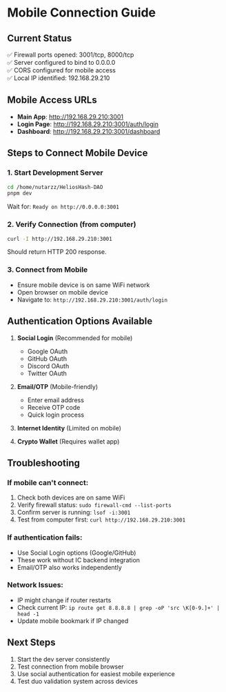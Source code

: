 # Mobile Connection Guide

## Current Status

✅ Firewall ports opened: 3001/tcp, 8000/tcp  
✅ Server configured to bind to 0.0.0.0  
✅ CORS configured for mobile access  
✅ Local IP identified: 192.168.29.210

## Mobile Access URLs

- **Main App**: http://192.168.29.210:3001
- **Login Page**: http://192.168.29.210:3001/auth/login
- **Dashboard**: http://192.168.29.210:3001/dashboard

## Steps to Connect Mobile Device

### 1. Start Development Server

```bash
cd /home/nutarzz/HeliosHash-DAO
pnpm dev
```

Wait for: `Ready on http://0.0.0.0:3001`

### 2. Verify Connection (from computer)

```bash
curl -I http://192.168.29.210:3001
```

Should return HTTP 200 response.

### 3. Connect from Mobile

- Ensure mobile device is on same WiFi network
- Open browser on mobile device
- Navigate to: `http://192.168.29.210:3001/auth/login`

## Authentication Options Available

1. **Social Login** (Recommended for mobile)
   - Google OAuth
   - GitHub OAuth
   - Discord OAuth
   - Twitter OAuth

2. **Email/OTP** (Mobile-friendly)
   - Enter email address
   - Receive OTP code
   - Quick login process

3. **Internet Identity** (Limited on mobile)
4. **Crypto Wallet** (Requires wallet app)

## Troubleshooting

### If mobile can't connect:

1. Check both devices are on same WiFi
2. Verify firewall status: `sudo firewall-cmd --list-ports`
3. Confirm server is running: `lsof -i:3001`
4. Test from computer first: `curl http://192.168.29.210:3001`

### If authentication fails:

- Use Social Login options (Google/GitHub)
- These work without IC backend integration
- Email/OTP also works independently

### Network Issues:

- IP might change if router restarts
- Check current IP: `ip route get 8.8.8.8 | grep -oP 'src \K[0-9.]+' | head -1`
- Update mobile bookmark if IP changed

## Next Steps

1. Start the dev server consistently
2. Test connection from mobile browser
3. Use social authentication for easiest mobile experience
4. Test duo validation system across devices
